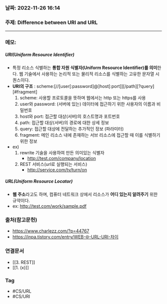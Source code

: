 ### 날짜: 2022-11-26 16:14

### 주제: Difference between URI and URL
---
### 메모: 
##### URI(Uniform Resource Identifier)
- 특정 리소스 식별하는 **통합 자원 식별자(Uniform Resource Identifier)를 의미**한다. 웹 기술에서 사용하는 논리적 또는 물리적 리소스를 식별하는 고유한 문자열 시퀀스이다. 
- **URI의 구조** : scheme:[//[user[:password]@]host[:port]][/path][?query][#fragment]
	1. scheme: 사용할 프로토콜을 뜻하며 웹에서는 http 또는 https를 사용
	2. user와 password: (서버에 있는) 데이터에 접근하기 위한 사용자의 이름과 비밀번호
	3. host와 port: 접근할 대상(서버)의 호스트명과 포트번호
	4. path: 접근할 대상(서버)의 경로에 대한 상세 정보
	5. query: 접근할 대상에 전달하는 추가적인 정보 (파라미터)
	6. fragment: 메인 리소스 내에 존재하는 서브 리소스에 접근할 때 이를 식별하기 위한 정보
- ex)
	1. rewrite 기술을 사용하여 만든 의미있는 식별자 
		- http://test.com/company/location
	2. REST 서비스(url로 실행되는 서비스) 
		- http://service.com/tv/turn/on
##### URL(Uniform Resource Locator)
- **웹 주소**라고도 하며, 컴퓨터 네트워크 상에서 리소스가 **어디 있는지 알려주기** 위한 규약이다.
- ex: http://test.com/work/sample.pdf 
### 출처(참고문헌) 
- https://www.charlezz.com/?p=44767
- https://inpa.tistory.com/entry/WEB-🌐-URL-URI-차이
### 연결문서 
- [[3. REST]]
- [[1.  (x)]]
### Tag
- #CS/URL
- #CS/URI
